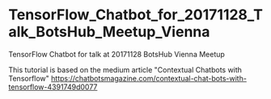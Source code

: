 # TensorFlow_Chatbot_for_20171128_Talk_BotsHub_Meetup_Vienna
TensorFlow Chatbot for talk at 20171128 BotsHub Vienna Meetup 

This tutorial is based on the medium article "Contextual Chatbots with Tensorflow"
https://chatbotsmagazine.com/contextual-chat-bots-with-tensorflow-4391749d0077
